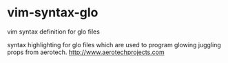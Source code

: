 # vim-syntax-glo
vim syntax definition for glo files

syntax highlighting for glo files which are used to program glowing juggling props from aerotech.
http://www.aerotechprojects.com

